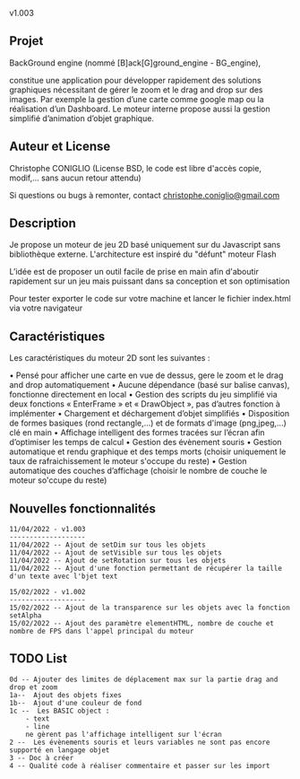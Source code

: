 v1.003

Projet
------
BackGround engine (nommé [B]ack[G]ground_engine - BG_engine),

constitue une application pour développer rapidement des solutions graphiques nécessitant de gérer le zoom et le drag and drop sur des images. 
Par exemple la gestion d’une carte comme google map ou la réalisation d’un Dashboard. Le moteur interne propose aussi la gestion simplifié d’animation d’objet graphique.

Auteur et License
-----------------
Christophe CONIGLIO
(License BSD, le code est libre d'accès copie, modif,... sans aucun retour attendu)

Si questions ou bugs à remonter, contact <christophe.coniglio@gmail.com> 

Description
-----------

Je propose un moteur de jeu 2D basé uniquement sur du Javascript sans bibliothèque externe. L'architecture est inspiré du "défunt" moteur Flash

L’idée est de proposer un outil facile de prise en main afin d'aboutir rapidement sur un jeu 
mais puissant dans sa conception et son optimisation

Pour tester exporter le code sur votre machine et lancer le fichier index.html via votre navigateur

Caractéristiques
----------------

Les caractéristiques du moteur 2D sont les suivantes :

•	Pensé pour afficher une carte en vue de dessus, gere le zoom et le drag and drop automatiquement
•	Aucune dépendance (basé sur balise canvas), fonctionne directement en local
•	Gestion des scripts du jeu simplifié via deux fonctions « EnterFrame » et « DrawObject », pas d’autres fonction à implémenter
•	Chargement et déchargement d’objet simplifiés
•	Disposition de formes basiques (rond rectangle,...) et de formats d'image (png,jpeg,...) clé en main
•	Affichage intelligent des formes tracées sur l’écran afin d’optimiser les temps de calcul
•	Gestion des évènement souris
•	Gestion automatique et rendu graphique et des temps morts (choisir uniquement le taux de rafraichissement <FPS> le moteur s'occupe du reste)
•	Gestion automatique des couches d’affichage (choisir le nombre de couche le moteur so'ccupe du reste)


Nouvelles fonctionnalités
-------------------------

    11/04/2022 - v1.003
    -------------------
    11/04/2022 -- Ajout de setDim sur tous les objets
    11/04/2022 -- Ajout de setVisible sur tous les objets
    11/04/2022 -- Ajout de setRotation sur tous les objets
    11/04/2022 -- Ajout d'une fonction permettant de récupérer la taille d'un texte avec l'bjet text 
   
    15/02/2022 - v1.002
    -------------------
    15/02/2022 -- Ajout de la transparence sur les objets avec la fonction setAlpha
    15/02/2022 -- Ajout des paramètre elementHTML, nombre de couche et nombre de FPS dans l'appel principal du moteur
   


TODO List
---------
   
    0d -- Ajouter des limites de déplacement max sur la partie drag and drop et zoom
    1a--  Ajout des objets fixes
    1b--  Ajout d'une couleur de fond
    1c --  Les BASIC object :
        - text
        - line
        ne gèrent pas l'affichage intelligent sur l'écran
    2 --  Les évènements souris et leurs variables ne sont pas encore supporté en langage objet
    3 -- Doc à créer
    4 -- Qualité code à réaliser commentaire et passer sur les import 

